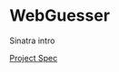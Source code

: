 # WebGuesser
Sinatra intro

[Project Spec](http://tutorials.jumpstartlab.com/projects/web_guesser.html#webguesser)
